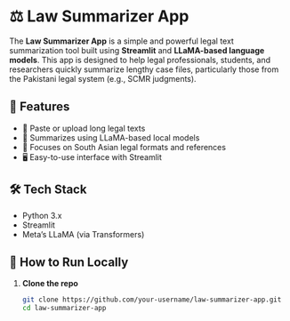 # ⚖️ Law Summarizer App

The **Law Summarizer App** is a simple and powerful legal text summarization tool built using **Streamlit** and **LLaMA-based language models**. This app is designed to help legal professionals, students, and researchers quickly summarize lengthy case files, particularly those from the Pakistani legal system (e.g., SCMR judgments).

## 🌟 Features

- 📄 Paste or upload long legal texts
- 🧠 Summarizes using LLaMA-based local models
- 🎯 Focuses on South Asian legal formats and references
- 🖥️ Easy-to-use interface with Streamlit

## 🛠️ Tech Stack

- Python 3.x
- Streamlit
- Meta’s LLaMA (via Transformers)


## 🚀 How to Run Locally

1. **Clone the repo**
   ```bash
   git clone https://github.com/your-username/law-summarizer-app.git
   cd law-summarizer-app

